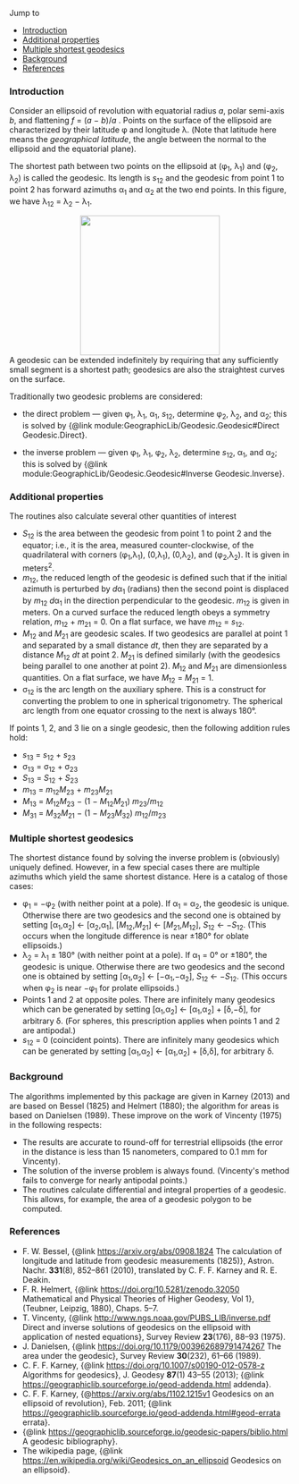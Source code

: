 Jump to
* [Introduction](#intro)
* [Additional properties](#additional)
* [Multiple shortest geodesics](#multiple)
* [Background](#background)
* [References](#references)

### <a name="intro"></a>Introduction

Consider an ellipsoid of revolution with equatorial radius *a*, polar
semi-axis *b*, and flattening *f* = (*a* &minus; *b*)/*a* .  Points on
the surface of the ellipsoid are characterized by their latitude &phi;
and longitude &lambda;.  (Note that latitude here means the
*geographical latitude*, the angle between the normal to the ellipsoid
and the equatorial plane).

The shortest path between two points on the ellipsoid at
(&phi;<sub>1</sub>, &lambda;<sub>1</sub>) and (&phi;<sub>2</sub>,
&lambda;<sub>2</sub>) is called the geodesic.  Its length is
*s*<sub>12</sub> and the geodesic from point 1 to point 2 has forward
azimuths &alpha;<sub>1</sub> and &alpha;<sub>2</sub> at the two end
points.  In this figure, we have &lambda;<sub>12</sub> =
&lambda;<sub>2</sub> &minus; &lambda;<sub>1</sub>.
<center>
<img src="https://upload.wikimedia.org/wikipedia/commons/c/cb/Geodesic_problem_on_an_ellipsoid.svg" width="250">
</center>
A geodesic can be extended indefinitely by requiring that any
sufficiently small segment is a shortest path; geodesics are also the
straightest curves on the surface.

Traditionally two geodesic problems are considered:
* the direct problem &mdash; given &phi;<sub>1</sub>,
  &lambda;<sub>1</sub>, &alpha;<sub>1</sub>, *s*<sub>12</sub>,
  determine &phi;<sub>2</sub>, &lambda;<sub>2</sub>, and
  &alpha;<sub>2</sub>; this is solved by
  {@link module:GeographicLib/Geodesic.Geodesic#Direct Geodesic.Direct}.

* the inverse problem &mdash; given &phi;<sub>1</sub>,
  &lambda;<sub>1</sub>, &phi;<sub>2</sub>, &lambda;<sub>2</sub>,
  determine *s*<sub>12</sub>, &alpha;<sub>1</sub>, and
  &alpha;<sub>2</sub>; this is solved by
  {@link module:GeographicLib/Geodesic.Geodesic#Inverse Geodesic.Inverse}.

### <a name="additional"></a>Additional properties

The routines also calculate several other quantities of interest
* *S*<sub>12</sub> is the area between the geodesic from point 1 to
  point 2 and the equator; i.e., it is the area, measured
  counter-clockwise, of the quadrilateral with corners
  (&phi;<sub>1</sub>,&lambda;<sub>1</sub>), (0,&lambda;<sub>1</sub>),
  (0,&lambda;<sub>2</sub>), and
  (&phi;<sub>2</sub>,&lambda;<sub>2</sub>).  It is given in
  meters<sup>2</sup>.
* *m*<sub>12</sub>, the reduced length of the geodesic is defined such
  that if the initial azimuth is perturbed by *d*&alpha;<sub>1</sub>
  (radians) then the second point is displaced by *m*<sub>12</sub>
  *d*&alpha;<sub>1</sub> in the direction perpendicular to the
  geodesic.  *m*<sub>12</sub> is given in meters.  On a curved surface
  the reduced length obeys a symmetry relation, *m*<sub>12</sub> +
  *m*<sub>21</sub> = 0.  On a flat surface, we have *m*<sub>12</sub> =
  *s*<sub>12</sub>.
* *M*<sub>12</sub> and *M*<sub>21</sub> are geodesic scales.  If two
  geodesics are parallel at point 1 and separated by a small distance
  *dt*, then they are separated by a distance *M*<sub>12</sub> *dt* at
  point 2.  *M*<sub>21</sub> is defined similarly (with the geodesics
  being parallel to one another at point 2).  *M*<sub>12</sub> and
  *M*<sub>21</sub> are dimensionless quantities.  On a flat surface,
  we have *M*<sub>12</sub> = *M*<sub>21</sub> = 1.
* &sigma;<sub>12</sub> is the arc length on the auxiliary sphere.
  This is a construct for converting the problem to one in spherical
  trigonometry.  The spherical arc length from one equator crossing to
  the next is always 180&deg;.

If points 1, 2, and 3 lie on a single geodesic, then the following
addition rules hold:
* *s*<sub>13</sub> = *s*<sub>12</sub> + *s*<sub>23</sub>
* &sigma;<sub>13</sub> = &sigma;<sub>12</sub> + &sigma;<sub>23</sub>
* *S*<sub>13</sub> = *S*<sub>12</sub> + *S*<sub>23</sub>
* *m*<sub>13</sub> = *m*<sub>12</sub>*M*<sub>23</sub> +
  *m*<sub>23</sub>*M*<sub>21</sub>
* *M*<sub>13</sub> = *M*<sub>12</sub>*M*<sub>23</sub> &minus;
  (1 &minus; *M*<sub>12</sub>*M*<sub>21</sub>)
  *m*<sub>23</sub>/*m*<sub>12</sub>
* *M*<sub>31</sub> = *M*<sub>32</sub>*M*<sub>21</sub> &minus;
  (1 &minus; *M*<sub>23</sub>*M*<sub>32</sub>)
  *m*<sub>12</sub>/*m*<sub>23</sub>

### <a name="multiple"></a>Multiple shortest geodesics

The shortest distance found by solving the inverse problem is
(obviously) uniquely defined.  However, in a few special cases there are
multiple azimuths which yield the same shortest distance.  Here is a
catalog of those cases:
* &phi;<sub>1</sub> = &minus;&phi;<sub>2</sub> (with neither point at
  a pole).  If &alpha;<sub>1</sub> = &alpha;<sub>2</sub>, the geodesic
  is unique.  Otherwise there are two geodesics and the second one is
  obtained by setting [&alpha;<sub>1</sub>,&alpha;<sub>2</sub>] &larr;
  [&alpha;<sub>2</sub>,&alpha;<sub>1</sub>],
  [*M*<sub>12</sub>,*M*<sub>21</sub>] &larr;
  [*M*<sub>21</sub>,*M*<sub>12</sub>], *S*<sub>12</sub> &larr;
  &minus;*S*<sub>12</sub>.  (This occurs when the longitude difference
  is near &plusmn;180&deg; for oblate ellipsoids.)
* &lambda;<sub>2</sub> = &lambda;<sub>1</sub> &plusmn; 180&deg; (with
  neither point at a pole).  If &alpha;<sub>1</sub> = 0&deg; or
  &plusmn;180&deg;, the geodesic is unique.  Otherwise there are two
  geodesics and the second one is obtained by setting
  [&alpha;<sub>1</sub>,&alpha;<sub>2</sub>] &larr;
  [&minus;&alpha;<sub>1</sub>,&minus;&alpha;<sub>2</sub>],
  *S*<sub>12</sub> &larr; &minus;*S*<sub>12</sub>.  (This occurs when
  &phi;<sub>2</sub> is near &minus;&phi;<sub>1</sub> for prolate
  ellipsoids.)
* Points 1 and 2 at opposite poles.  There are infinitely many
  geodesics which can be generated by setting
  [&alpha;<sub>1</sub>,&alpha;<sub>2</sub>] &larr;
  [&alpha;<sub>1</sub>,&alpha;<sub>2</sub>] +
  [&delta;,&minus;&delta;], for arbitrary &delta;.  (For spheres, this
  prescription applies when points 1 and 2 are antipodal.)
* *s*<sub>12</sub> = 0 (coincident points).  There are infinitely many
  geodesics which can be generated by setting
  [&alpha;<sub>1</sub>,&alpha;<sub>2</sub>] &larr;
  [&alpha;<sub>1</sub>,&alpha;<sub>2</sub>] + [&delta;,&delta;], for
  arbitrary &delta;.

### <a name="background"></a>Background

The algorithms implemented by this package are given in Karney (2013)
and are based on Bessel (1825) and Helmert (1880); the algorithm for
areas is based on Danielsen (1989).  These improve on the work of
Vincenty (1975) in the following respects:
* The results are accurate to round-off for terrestrial ellipsoids (the
  error in the distance is less than 15 nanometers, compared to 0.1 mm
  for Vincenty).
* The solution of the inverse problem is always found.  (Vincenty's
  method fails to converge for nearly antipodal points.)
* The routines calculate differential and integral properties of a
  geodesic.  This allows, for example, the area of a geodesic polygon to
  be computed.

### <a name="references"></a>References

* F. W. Bessel,
  {@link https://arxiv.org/abs/0908.1824 The calculation of longitude and
  latitude from geodesic measurements (1825)},
  Astron. Nachr. **331**(8), 852&ndash;861 (2010),
  translated by C. F. F. Karney and R. E. Deakin.
* F. R. Helmert,
  {@link https://doi.org/10.5281/zenodo.32050
  Mathematical and Physical Theories of Higher Geodesy, Vol 1},
  (Teubner, Leipzig, 1880), Chaps. 5&ndash;7.
* T. Vincenty,
  {@link http://www.ngs.noaa.gov/PUBS_LIB/inverse.pdf
  Direct and inverse solutions of geodesics on the ellipsoid with
  application of nested equations},
  Survey Review **23**(176), 88&ndash;93 (1975).
* J. Danielsen,
  {@link https://doi.org/10.1179/003962689791474267 The area under
  the geodesic}, Survey Review **30**(232), 61&ndash;66 (1989).
* C. F. F. Karney,
  {@link https://doi.org/10.1007/s00190-012-0578-z
  Algorithms for geodesics}, J. Geodesy **87**(1) 43&ndash;55 (2013);
  {@link https://geographiclib.sourceforge.io/geod-addenda.html addenda}.
* C. F. F. Karney,
  {@https://arxiv.org/abs/1102.1215v1
  Geodesics on an ellipsoid of revolution},
  Feb. 2011;
  {@link https://geographiclib.sourceforge.io/geod-addenda.html#geod-errata
  errata}.
* {@link https://geographiclib.sourceforge.io/geodesic-papers/biblio.html
  A geodesic bibliography}.
* The wikipedia page,
  {@link https://en.wikipedia.org/wiki/Geodesics_on_an_ellipsoid
  Geodesics on an ellipsoid}.

